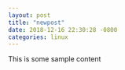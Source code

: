 ```yaml
---
layout: post
title: "newpost"
date: 2018-12-16 22:30:28 -0800
categories: linux
---
```


This is some sample content

